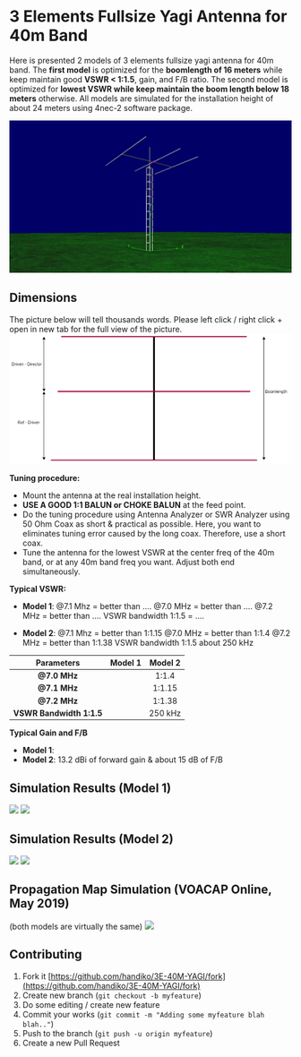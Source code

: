 # 3 Elements Fullsize Yagi Antenna for 40m Band
Here is presented 2 models of 3 elements fullsize yagi antenna for 40m band.
The **first model** is optimized for the **boomlength of 16 meters** while keep maintain good **VSWR < 1:1.5**, gain, and F/B ratio. The second model is optimized for **lowest VSWR while keep maintain the boom length below 18 meters** otherwise. All models are simulated for the installation height of about 24 meters using 4nec-2 software package.

![](./panoramic.png)

## Dimensions
The picture below will tell thousands words. Please left click / right click + open in new tab for the full view of the picture.
![](./yagi-diagram.png)

**Tuning procedure:**
* Mount the antenna at the real installation height.
* **USE A GOOD 1:1 BALUN or CHOKE BALUN** at the feed point.
* Do the tuning procedure using Antenna Analyzer or SWR Analyzer using 50 Ohm Coax as short & practical as possible. Here, you want to eliminates tuning error caused by the long coax. Therefore, use a short coax.
* Tune the antenna for the lowest VSWR at the center freq of the 40m band, or at any 40m band freq you want. Adjust both end simultaneously.

**Typical VSWR:**
* **Model 1**:
  @7.1 Mhz = better than ....
  @7.0 MHz = better than ....
  @7.2 MHz = better than ....
  VSWR bandwidth 1:1.5 = .... 

* **Model 2**: 
  @7.1 Mhz = better than 1:1.15
  @7.0 MHz = better than 1:1.4
  @7.2 MHz = better than 1:1.38
  VSWR bandwidth 1:1.5 about 250 kHz

|**Parameters**          |**Model 1**|**Model 2**|
|:----------------------:|:---------:|:---------:|
|**@7.0 MHz**            |           | 1:1.4     |
|**@7.1 MHz**            |           | 1:1.15    |
|**@7.2 MHz**            |           | 1:1.38    |
|**VSWR Bandwidth 1:1.5**|           | 250 kHz   |

**Typical Gain and F/B**
* **Model 1**: 
* **Model 2**: 13.2 dBi of forward gain & about 15 dB of F/B 

## Simulation Results (Model 1)
![](./VSWR15.png)
![](./patt15.png)

## Simulation Results (Model 2)
![](./VSWR10.png)
![](./patt10.png)

## Propagation Map Simulation (VOACAP Online, May 2019)
(both models are virtually the same)
![](./prop15peak.png)

## Contributing
1. Fork it [https://github.com/handiko/3E-40M-YAGI/fork](https://github.com/handiko/3E-40M-YAGI/fork)
2. Create new branch (`git checkout -b myfeature`)
3. Do some editing / create new feature
4. Commit your works (`git commit -m "Adding some myfeature blah blah.."`)
5. Push to the branch (`git push -u origin myfeature`)
6. Create a new Pull Request
